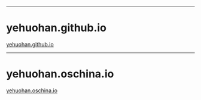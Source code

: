 
---
# yehuohan.github.io

[yehuohan.github.io](https://yehuohan.github.io)

---
# yehuohan.oschina.io

[yehuohan.oschina.io](http://yehuohan.oschina.io)
